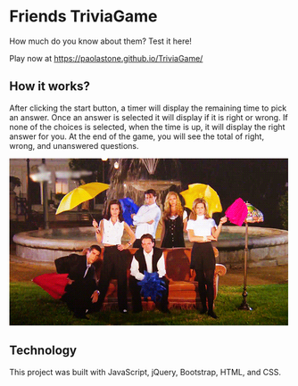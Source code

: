 # Friends TriviaGame

How much do you know about them? Test it here!

Play now at https://paolastone.github.io/TriviaGame/

## How it works?

After clicking the start button, a timer will display the remaining time to pick an answer.
Once an answer is selected it will display if it is right or wrong.
If none of the choices is selected, when the time is up, it will display the right answer for you.
At the end of the game, you will see the total of right, wrong, and unanswered questions.

![Image of friends](https://github.com/PaolaStone/TriviaGame/blob/master/images/first1.gif)

## Technology
This project was built with JavaScript, jQuery, Bootstrap, HTML, and CSS.
